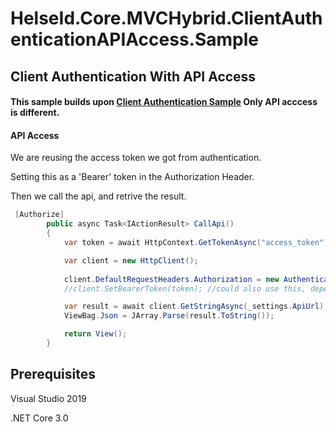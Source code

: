 # HelseId.Core.MVCHybrid.ClientAuthenticationAPIAccess.Sample
## Client Authentication With API Access

#### This sample builds upon [Client Authentication Sample](https://github.com/HelseID/HelseID.Samples/tree/master/HelseId.Core.MVCHybrid.ClientAuthentication.Sample) Only API acccess is different.

#### API Access

We are reusing the access token we got from authentication.

Setting this as a 'Bearer' token in the Authorization Header.

Then we call the api, and retrive the result.

```csharp 
 [Authorize]
        public async Task<IActionResult> CallApi()
        {
            var token = await HttpContext.GetTokenAsync("access_token");

            var client = new HttpClient();
            
            client.DefaultRequestHeaders.Authorization = new AuthenticationHeaderValue("Bearer", token);
            //client.SetBearerToken(token); //could also use this, depends on: IdentityModel.OidcClient

            var result = await client.GetStringAsync(_settings.ApiUrl);
            ViewBag.Json = JArray.Parse(result.ToString());

            return View();
        }
``` 

## Prerequisites

Visual Studio 2019

.NET Core 3.0
